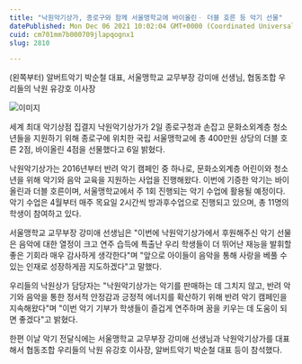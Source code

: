 ```yaml
---
title: "낙원악기상가, 종로구와 함께 서울맹학교에 바이올린ㆍ 더블 호른 등 악기 선물"
datePublished: Mon Dec 06 2021 10:02:04 GMT+0000 (Coordinated Universal Time)
cuid: cm701mm7b000709jlapqognx1
slug: 2810

---
```



(왼쪽부터) 알버트악기 박순철 대표, 서울맹학교 교무부장 강미애 선생님, 협동조합 우리들의 낙원 유강호 이사장

![이미지](https://cdn.hashnode.com/res/hashnode/image/upload/v1739251819630/2b9ac689-5fac-40d7-b693-e8c5e1802913.jpeg)

세계 최대 악기상점 집결지 낙원악기상가가 2일 종로구청과 손잡고 문화소외계층 청소년들을 지원하기 위해 종로구에 위치한 국립 서울맹학교에 총 400만원 상당의 더블 호른 2점, 바이올린 4점을 선물했다고 6일 밝혔다.

낙원악기상가는 2016년부터 반려 악기 캠페인 중 하나로, 문화소외계층 어린이와 청소년을 위해 악기와 음악 교육을 지원하는 사업을 진행해왔다. 이번에 기증한 악기는 바이올린과 더블 호른이며, 서울맹학교에서 주 1회 진행되는 악기 수업에 활용될 예정이다. 악기 수업은 4월부터 매주 목요일 2시간씩 방과후수업으로 진행되고 있으며, 총 11명의 학생이 참여하고 있다.

서울맹학교 교무부장 강미애 선생님은 "이번에 낙원악기상가에서 후원해주신 악기 선물은 음악에 대한 열정이 크고 연주 습득에 특출난 우리 학생들이 더 뛰어난 재능을 발휘할 좋은 기회라 매우 감사하게 생각한다"며 "앞으로 아이들이 음악을 통해 사랑을 베풀 수 있는 인재로 성장하게끔 지도하겠다"고 말했다.

우리들의 낙원상가 담당자는 "낙원악기상가는 악기를 판매하는 데 그치지 않고, 반려 악기와 음악을 통한 정서적 안정감과 긍정적 에너지를 확산하기 위해 반려 악기 캠페인을 지속해왔다"며 "이번 악기 기부가 학생들이 즐겁게 연주하며 꿈을 키우는 데 도움이 되면 좋겠다"고 밝혔다.

한편 이날 악기 전달식에는 서울맹학교 교무부장 강미애 선생님과 낙원악기상가를 대표해서 협동조합 우리들의 낙원 유강호 이사장, 알버트악기 박순철 대표 등이 참석했다.